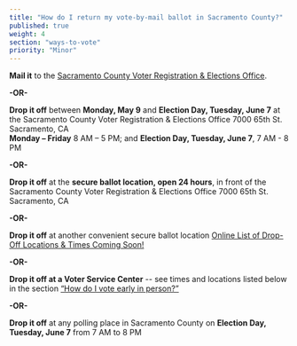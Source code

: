 ```yaml
---
title: "How do I return my vote-by-mail ballot in Sacramento County?"
published: true
weight: 4
section: "ways-to-vote"
priority: "Minor"
---
```


**Mail it** to the [Sacramento County Voter Registration & Elections Office](#section-election-office-contact).  

  **-OR-**  

**Drop it off** between **Monday, May 9** and **Election Day, Tuesday, June 7** at the Sacramento County Voter Registration & Elections Office 7000 65th St. Sacramento, CA  
**Monday – Friday** 8 AM – 5 PM; and
**Election Day, Tuesday, June 7**, 7 AM - 8 PM  

  **-OR-**  
  
**Drop it off** at the **secure ballot location, open 24 hours**, in front of the Sacramento County Voter Registration & Elections Office 7000 65th St. Sacramento, CA  

  **-OR-**  
  
**Drop it off** at another convenient secure ballot location [Online List of Drop-Off Locations & Times Coming Soon!](http://www.elections.saccounty.net/ElectionInformation/Pages/InfoUpcomingElect.aspx)  

  **-OR-**  
  
**Drop it off at a Voter Service Center** -- see times and locations listed below in the section [“How do I vote early in person?”](#item-vote-early-in-person)  

**-OR-**  

**Drop it off** at any polling place in Sacramento County on **Election Day, Tuesday, June 7** from 7 AM to 8 PM  
